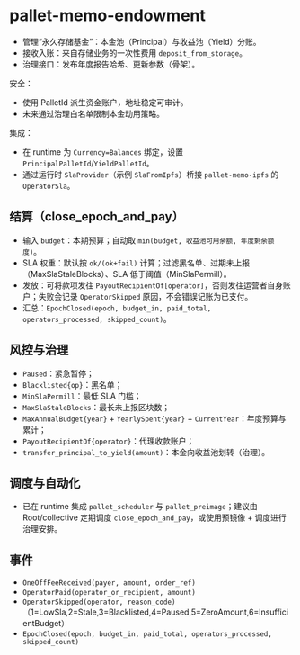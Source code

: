 # pallet-memo-endowment

- 管理“永久存储基金”：本金池（Principal）与收益池（Yield）分账。
- 接收入账：来自存储业务的一次性费用 `deposit_from_storage`。
- 治理接口：发布年度报告哈希、更新参数（骨架）。

安全：
- 使用 PalletId 派生资金账户，地址稳定可审计。
- 未来通过治理白名单限制本金动用策略。

集成：
- 在 runtime 为 `Currency=Balances` 绑定，设置 `PrincipalPalletId`/`YieldPalletId`。
- 通过运行时 `SlaProvider`（示例 `SlaFromIpfs`）桥接 `pallet-memo-ipfs` 的 `OperatorSla`。

## 结算（close_epoch_and_pay）
- 输入 `budget`：本期预算；自动取 `min(budget, 收益池可用余额, 年度剩余额度)`。
- SLA 权重：默认按 `ok/(ok+fail)` 计算；过滤黑名单、过期未上报（MaxSlaStaleBlocks）、SLA 低于阈值（MinSlaPermill）。
- 发放：可将款项发往 `PayoutRecipientOf[operator]`，否则发往运营者自身账户；失败会记录 `OperatorSkipped` 原因，不会错误记账为已支付。
- 汇总：`EpochClosed(epoch, budget_in, paid_total, operators_processed, skipped_count)`。

## 风控与治理
- `Paused`：紧急暂停；
- `Blacklisted{op}`：黑名单；
- `MinSlaPermill`：最低 SLA 门槛；
- `MaxSlaStaleBlocks`：最长未上报区块数；
- `MaxAnnualBudget{year}` + `YearlySpent{year}` + `CurrentYear`：年度预算与累计；
- `PayoutRecipientOf{operator}`：代理收款账户；
- `transfer_principal_to_yield(amount)`：本金向收益池划转（治理）。

## 调度与自动化
- 已在 runtime 集成 `pallet_scheduler` 与 `pallet_preimage`；建议由 Root/collective 定期调度 `close_epoch_and_pay`，或使用预镜像 + 调度进行治理安排。

## 事件
- `OneOffFeeReceived(payer, amount, order_ref)`
- `OperatorPaid(operator_or_recipient, amount)`
- `OperatorSkipped(operator, reason_code)`（1=LowSla,2=Stale,3=Blacklisted,4=Paused,5=ZeroAmount,6=InsufficientBudget）
- `EpochClosed(epoch, budget_in, paid_total, operators_processed, skipped_count)`
